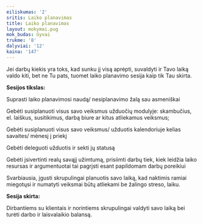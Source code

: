 ```yaml
---
eiliskumas: '2'
sritis: Laiko planavimas
title: Laiko planavimas
layout: mokymai.pug
mok_budas: Gyvai
trukme: '8'
dalyviai: '12'
kaina: '147'
---
```

Jei darbų kiekis yra toks, kad sunku jį visą aprėpti, suvaldyti ir Tavo laiką valdo kiti, bet ne Tu pats, tuomet laiko planavimo sesija kaip tik Tau skirta.

**Sesijos tikslas:**

Suprasti laiko planavimosi naudą/ nesiplanavimo žalą sau asmeniškai 

Gebėti susiplanuoti visus savo veiksmus užduočių modulyje: skambučius, el. laiškus, susitikimus, darbą biure ar kitus atliekamus veiksmus;

Gebėti susiplanuoti visus savo veiksmus/ užduotis kalendoriuje kelias savaites/ mėnesį į priekį

Gebėti deleguoti užduotis ir sekti jų statusą

Gebėti įsivertinti realų savąjį užimtumą, prisiimti darbų tiek, kiek leidžia laiko resursas ir argumentuotai tai pagrįsti esant papildomam darbų poreikiui

Svarbiausia, įgusti skrupulingai planuotis savo laiką, kad naktimis ramiai miegotųsi ir numatyti veiksmai būtų atliekami be žalingo streso, laiku.

**Sesija skirta:**

Dirbantiems su klientais ir norintiems skrupulingai valdyti savo laiką bei turėti darbo ir laisvalaikio balansą.
